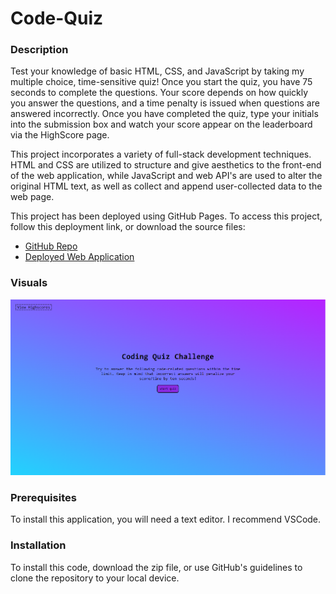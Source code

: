 # Code-Quiz

### Description

Test your knowledge of basic HTML, CSS, and JavaScript by taking my multiple choice, time-sensitive quiz! Once you start the quiz, you have 75 seconds to complete the questions. Your score depends on how quickly you answer the questions, and a time penalty is issued when questions are answered incorrectly. Once you have completed the quiz, type your initials into the submission box and watch your score appear on the leaderboard via the HighScore page.

This project incorporates a variety of full-stack development techniques. HTML and CSS are utilized to structure and give aesthetics to the front-end of the web application, while JavaScript and web API's are used to alter the original HTML text, as well as collect and append user-collected data to the web page.

This project has been deployed using GitHub Pages. To access this project, follow this deployment link, or download the source files:
* [GitHub Repo](https://github.com/t-starkw/Code-Quiz)
* [Deployed Web Application](https://t-starkw.github.io/Code-Quiz/)

### Visuals

![](assets/images/home.png)

### Prerequisites

To install this application, you will need a text editor. I recommend VSCode.

### Installation

To install this code, download the zip file, or use GitHub's guidelines to clone the repository to your local device.

